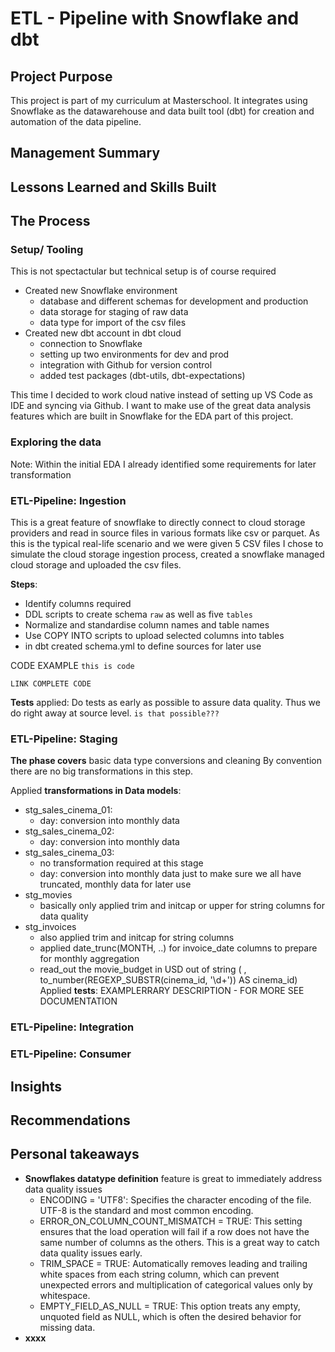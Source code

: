 # ETL - Pipeline with Snowflake and dbt

## Project Purpose

This project is part of my curriculum at Masterschool. It integrates using Snowflake as the datawarehouse and data built tool (dbt) for creation and automation of the data pipeline.

## Management Summary

## Lessons Learned and Skills Built

## The Process

### Setup/ Tooling

This is not spectactular but technical setup is of course required
* Created new Snowflake environment
    * database and different schemas for development and production 
    * data storage for staging of raw data
    * data type for import of the csv files
* Created new dbt account in dbt cloud
    * connection to Snowflake
    * setting up two environments for dev and prod
    * integration with Github for version control
    * added test packages (dbt-utils, dbt-expectations)

This time I decided to work cloud native instead of setting up VS Code as IDE and syncing via Github. I want to make use of the great data analysis features which are built in Snowflake for the EDA part of this project.

### Exploring the data

Note: Within the initial EDA I already identified some requirements for later transformation


### ETL-Pipeline: Ingestion

This is a great feature of snowflake to directly connect to cloud storage providers and read in source files in various formats like csv or parquet. As this is the typical real-life scenario and we were given 5 CSV files I chose to simulate the cloud storage ingestion process, created a snowflake managed cloud storage and uploaded the csv files.

**Steps**:
* Identify columns required 
* DDL scripts to create schema `raw` as well as five `tables`
* Normalize and standardise column names and table names
* Use COPY INTO scripts to upload selected columns into tables
* in dbt created schema.yml to define sources for later use

CODE EXAMPLE
`this is code
`

`LINK COMPLETE CODE`

**Tests** applied: Do tests as early as possible to assure data quality. Thus we do right away at source level.
`is that possible???`


### ETL-Pipeline: Staging 

**The phase covers** basic data type conversions and cleaning By convention there are no big transformations in this step. 

Applied **transformations in Data models**:
* stg_sales_cinema_01:
    * day: conversion into monthly data 
* stg_sales_cinema_02:
    * day: conversion into monthly data 
* stg_sales_cinema_03:
    * no transformation required at this stage
    * day: conversion into monthly data just to make sure we all have truncated, monthly data for later use
* stg_movies
    * basically only applied trim and initcap or upper for string columns for data quality
* stg_invoices
    * also applied trim and initcap for string columns
    * applied date_trunc(MONTH, ..) for invoice_date columns to prepare for monthly aggregation
    * read_out the movie_budget in USD out of string (    , to_number(REGEXP_SUBSTR(cinema_id, '\\d+')) AS cinema_id)
Applied **tests**: EXAMPLERRARY DESCRIPTION - FOR MORE SEE DOCUMENTATION

### ETL-Pipeline: Integration

### ETL-Pipeline: Consumer

## Insights

## Recommendations

## Personal takeaways

* **Snowflakes datatype definition** feature is great to immediately address data quality issues
    * ENCODING = 'UTF8': Specifies the character encoding of the file. UTF-8 is the standard and most common encoding.
    * ERROR_ON_COLUMN_COUNT_MISMATCH = TRUE: This setting ensures that the load operation will fail if a row does not have the same number of columns as the others. This is a great way to catch data quality issues early.
    * TRIM_SPACE = TRUE: Automatically removes leading and trailing white spaces from each string column, which can prevent unexpected errors and multiplication of categorical values only by whitespace.
    * EMPTY_FIELD_AS_NULL = TRUE: This option treats any empty, unquoted field as NULL, which is often the desired behavior for missing data.
* **xxxx**